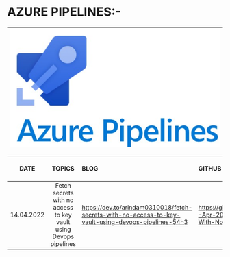 # AZURE PIPELINES:-

| <img src="../Images/03-Azure-Pipelines.jpg" alt="Azure-Pipelines"> |
| --------- |

| __DATE__ | __TOPICS__ | __BLOG__ | __GITHUB__ | __TECH COMMUNITY NAME__ | __SPEAKER SESSION TYPE__ | __DURATION__ | __RECORDING__ |
|:---------:|:---------:|:-------|:-------|:---------:|:-------:|:-------:|:-------:|
| 14.04.2022 | Fetch secrets with no access to key vault using Devops pipelines | https://dev.to/arindam0310018/fetch-secrets-with-no-access-to-key-vault-using-devops-pipelines-54h3 | https://github.com/arindam0310018/14-Apr-2022-DevOps__Fetch-Secrets-With-No-Access-To-KeyVault | __WELSH AZURE GROUP__ | __Virtual__ | __32 Mins 38 Secs(Start & End Time: 00:39:22 to 01:12:00)__ | [![IMAGE ALT TEXT HERE](https://img.youtube.com/vi/um_6WtIBSA8/0.jpg)](https://www.youtube.com/watch?v=um_6WtIBSA8) |


